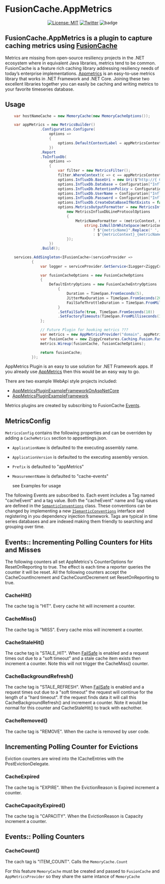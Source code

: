 # FusionCache.AppMetrics

<div align="center">

[![License: MIT](https://img.shields.io/badge/license-MIT-blue.svg)](https://opensource.org/licenses/MIT)
[![Twitter](https://img.shields.io/twitter/url/http/shields.io.svg?style=flat&logo=twitter)](https://twitter.com/intent/tweet?hashtags=fusioncache,caching,cache,dotnet,oss,csharp&text=🚀+FusionCache:+a+new+cache+with+an+optional+2nd+layer+and+some+advanced+features&url=https%3A%2F%2Fgithub.com%2Fjodydonetti%2FZiggyCreatures.FusionCache&via=jodydonetti)
![badge](https://img.shields.io/endpoint?url=https://gist.githubusercontent.com/JoeShook/59e2f3ef3dddc3f86e372c161ea501cc/raw/FusionCache.AppMetrics.Plugin-code-coverage.json)
</div>

## FusionCache.AppMetrics is a plugin to capture caching metrics using [FusionCache](https://github.com/jodydonetti/ZiggyCreatures.FusionCache)

Metrics are missing from open-source resiliency projects in the .NET ecosystem where in equivalent Java libraries, metrics tend to be common.  FusionCache is a feature rich caching library addressing resiliency needs of today’s enterprise implementations.  [Appmetrics](https://github.com/AppMetrics/AppMetrics) is an easy-to-use metrics library that works in .NET Framework and .NET Core.  Joining these two excellent libraries together you can easily be caching and writing metrics to your favorite timeseries database.

## Usage

```csharp
    var hostNameCache = new MemoryCache(new MemoryCacheOptions());

    var appMetrics = new MetricsBuilder()
                .Configuration.Configure(
                    options =>
                    {
                        options.DefaultContextLabel = appMetricsContextLabel;
                    })
                .Report
                .ToInfluxDb(
                    options =>
                    {
                        var filter = new MetricsFilter();
                        filter.WhereContext(c => c == appMetricsContextLabel); //remove default AppMetrics metrics.
                        options.InfluxDb.BaseUri = new Uri($"http://{ Configuration["InfluxDbConfig.Host"] }:{ Configuration["InfluxDbConfig.Port"] }");
                        options.InfluxDb.Database = Configuration["InfluxDbConfig.Database"];
                        options.InfluxDb.RetentionPolicy = Configuration["InfluxDbConfig.RetentionPolicy"];
                        options.InfluxDb.UserName = Configuration["InfluxDbConfig.Username"];
                        options.InfluxDb.Password = Configuration["InfluxDbConfig.Password"];
                        options.InfluxDb.CreateDataBaseIfNotExists = false;
                        options.MetricsOutputFormatter = new MetricsInfluxDbLineProtocolOutputFormatter(
                            new MetricsInfluxDbLineProtocolOptions
                            {
                                MetricNameFormatter = (metricContext, metricName) =>
                                    string.IsNullOrWhiteSpace(metricContext)
                                        ? $"{metricName}".Replace(' ', '_')
                                        : $"{metricContext}_{metricName}".Replace(' ', '_')
                            });
                    })
                .Build();

    services.AddSingleton<IFusionCache>(serviceProvider =>
            {
                var logger = serviceProvider.GetService<ILogger<ZiggyCreatures.Caching.Fusion.FusionCache>>();

                var fusionCacheOptions = new FusionCacheOptions
                {
                    DefaultEntryOptions = new FusionCacheEntryOptions
                        {
                            Duration = TimeSpan.FromSeconds(5),
                            JitterMaxDuration = TimeSpan.FromSeconds(20),
                            FailSafeThrottleDuration = TimeSpan.FromMilliseconds(10)
                        }
                        .SetFailSafe(true, TimeSpan.FromSeconds(10))
                        .SetFactoryTimeouts(TimeSpan.FromMilliseconds(100), TimeSpan.FromSeconds(3))
                };

                // Future Plugin for hooking metrics ???
                var metrics = new AppMetricsProvider("domain", appMetrics, hostNameCache);
                var fusionCache = new ZiggyCreatures.Caching.Fusion.FusionCache(fusionCacheOptions, hostNameCache, logger);
                metrics.Wireup(fusionCache, fusionCacheOptions);

                return fusionCache;
            });
```

AppMetrics Plugin is an easy to use solution for .NET Framework apps.  If you already use [AppMetrics](https://github.com/AppMetrics/AppMetrics) then this would be an easy way to go.  

There are two example WebApi style projects included:

- [AppMetricsPluginExampleFrameworkOnAspNetCore](https://github.com/JoeShook/FusionCacheMetricsPlayground/tree/main/examples/AppMetricsPluginExampleFrameworkOnAspNetCore) 
- [AppMetricsPluginExampleFramework](https://github.com/JoeShook/FusionCacheMetricsPlayground/tree/main/examples/AppMetricsPluginExampleFramework)

Metrics plugins are created by subscribing to FusionCache [Events](https://github.com/jodydonetti/ZiggyCreatures.FusionCache/blob/cecba47e773d799a6b978d43858915cc8fb018d8/docs/Events.md).

## MetricsConfig
`MetricsConfig` contains the following properties and can be overriden by adding a `CacheMetrics` section to appsettings.json.  

- `ApplicationName` is defaulted to the executing assembly name.
- `ApplicationVersion` is defaulted to the executing assembly version.
- `Prefix` is defaulted to "appMetrics"
- `MeasurementName` is defaulted to "cache-events"
  
  see Examples for usage

The following Events are subscribed to.  Each event includes a Tag named "cacheEvent" and a tag value.  Both the "cacheEvent" name and Tag values are defined in the [`SemanticConventions`](https://github.com/JoeShook/FusionCacheMetricsPlayground/blob/main/src/ZiggyCreatures.FusionCache.Metrics.Core/SemanticConventions.cs) class.  These conventions can be changed by implementing a new [`ISemanticConventions`](https://github.com/JoeShook/FusionCacheMetricsPlayground/blob/main/src/ZiggyCreatures.FusionCache.Metrics.Core/ISemanticConventions.cs) interface and registering in you dependency injection framework.  Tags are typical in time series databases and are indexed making them friendly to searching and grouping over time.  

## Events:: Incrementing Polling Counters for Hits and Misses

The following counters all set AppMetrics's CounterOptions for ResetOnReporting to true.  The effect is each time a reporter queries the counter it will be reset.  All the following counters accept the  CacheCountIncrement and CacheCountDecrement set ResetOnReporting to true.

### CacheHit()

The cache tag is "HIT".  Every cache hit will increment a counter.

### CacheMiss()

The cache tag is "MISS".  Every cache miss will increment a counter.

### CacheStaleHit()

The cache tag is "STALE_HIT".  When [FailSafe](https://github.com/jodydonetti/ZiggyCreatures.FusionCache/blob/main/docs/Timeouts.md) is enabled and a request times out due to a "soft timeout" and a stale cache item exists then increment a counter.  Note this will not trigger the CacheMiss() counter.  

### CacheBackgroundRefresh()

The cache tag is "STALE_REFRESH".  When [FailSafe](https://github.com/jodydonetti/ZiggyCreatures.FusionCache/blob/main/docs/Timeouts.md) is enabled and a request times out due to a "soft timeout" the request will continue for the length of a "hard timeout".  If the request finds data it will call this CacheBackgroundRefresh() and increment a counter.  Note it would be normal for this counter and CacheStaleHit() to track with eachother.

### CacheRemoved()

The cache tag is "REMOVE".  When the cache is removed by user code.

## Incrementing Polling Counter for Evictions

Eviction counters are wired into the ICacheEntries with the PostEvictionDelegate.  

### CacheExpired

The cache tag is "EXPIRE".  When the EvictionReason is Expired increment a counter.

### CacheCapacityExpired()

The cache tag is "CAPACITY".  When the EvictionReason is Capacity increment a counter.

## Events:: Polling Counters

### CacheCount()

The cach tag is "ITEM_COUNT".  Calls the `MemoryCache.Count`

For this feature `MemoryCache` must be created and passed to `FusionCache` and `AppMetricsProvider` so they share the same intance of `MemoryCache`
